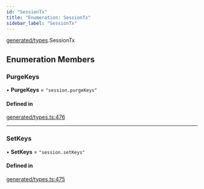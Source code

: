 ```yaml
---
id: "SessionTx"
title: "Enumeration: SessionTx"
sidebar_label: "SessionTx"
---
```


[generated/types](../../../../modules/Generated/Types/Types.md).SessionTx

## Enumeration Members

### PurgeKeys

• **PurgeKeys** = ``"session.purgeKeys"``

#### Defined in

[generated/types.ts:476](https://github.com/PolymeshAssociation/polymesh-sdk/blob/31fdce23/src/generated/types.ts#L476)

___

### SetKeys

• **SetKeys** = ``"session.setKeys"``

#### Defined in

[generated/types.ts:475](https://github.com/PolymeshAssociation/polymesh-sdk/blob/31fdce23/src/generated/types.ts#L475)
